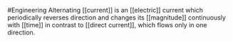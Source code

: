 #Engineering 
Alternating [[current]] is an [[electric]] current which periodically reverses direction and changes its [[magnitude]] continuously with [[time]] in contrast to [[direct current]], which flows only in one direction.